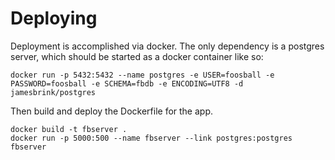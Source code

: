 Deploying
==============
Deployment is accomplished via docker. The only dependency is a postgres
server, which should be started as a docker container like so:

    docker run -p 5432:5432 --name postgres -e USER=foosball -e PASSWORD=foosball -e SCHEMA=fbdb -e ENCODING=UTF8 -d jamesbrink/postgres

Then build and deploy the Dockerfile for the app.

    docker build -t fbserver .
    docker run -p 5000:500 --name fbserver --link postgres:postgres fbserver
